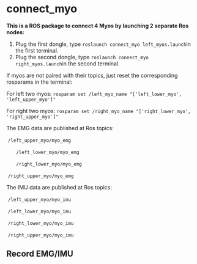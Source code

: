 # connect_myo

**This is a ROS package to connect 4 Myos by launching 2 separate Ros nodes:**

1. Plug the first dongle, type `roslaunch connect_myo left_myos.launch`in the first terminal.
2. Plug the second dongle, type `roslaunch connect_myo right_myos.launch`in the second terminal.

If myos are not paired with their topics, just reset the corresponding rosparams in the terminal:

For left two myos: `rosparam set /left_myo_name "['left_lower_myo', 'left_upper_myo']"` 

For right two myos:  `rosparam set /right_myo_name "['right_lower_myo', 'right_upper_myo']"` 

The EMG data are published at Ros topics:

​	`/left_upper_myo/myo_emg`

​	`	/left_lower_myo/myo_emg`

​	`	/right_lower_myo/myo_emg`

​	`/right_upper_myo/myo_emg`

The IMU data are published at Ros topics:

​	`/left_upper_myo/myo_imu`

​	`/left_lower_myo/myo_imu`

​	`/right_lower_myo/myo_imu`

​	`/right_upper_myo/myo_imu`



## Record EMG/IMU

